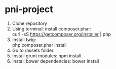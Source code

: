 pni-project
===========


1. Clone repository 
2. Using terminal: install composer.phar:   
      curl -sS https://getcomposer.org/installer | php
3. Install twig:   
      php composer.phar install
4. Go to 
      /assets folder.
5. Install grunt modules:
      npm install
6. Install bower dependencies: 
      bower install
